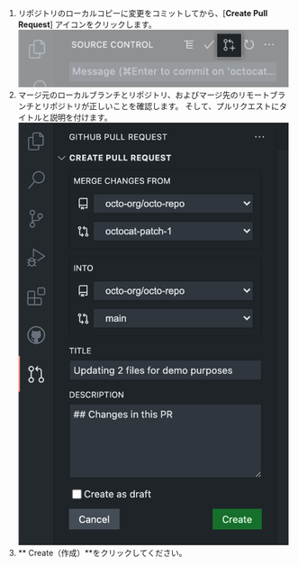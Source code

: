 1. リポジトリのローカルコピーに変更をコミットしてから、[**Create Pull Request**] アイコンをクリックします。 ![ステージングボタンが強調表示されたソースコントロールサイドバー](/assets/images/help/codespaces/codespaces-commit-pr-button.png)
1. マージ元のローカルブランチとリポジトリ、およびマージ先のリモートブランチとリポジトリが正しいことを確認します。 そして、プルリクエストにタイトルと説明を付けます。 ![ステージングボタンが強調表示されたソースコントロールサイドバー](/assets/images/help/codespaces/codespaces-commit-pr.png)
1. ** Create（作成）**をクリックしてください。
